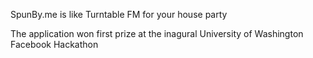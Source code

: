 SpunBy.me is like Turntable FM for your house party

The application won first prize at the inagural University of Washington Facebook Hackathon